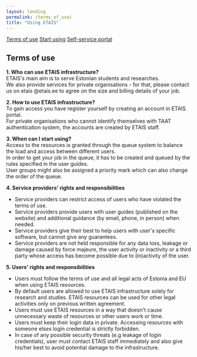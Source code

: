 ```yaml
---
layout: landing
permalink: /terms_of_use/
title: "Using ETAIS"
---
```


<a href="../terms_of_use/" class="btn-success"> Terms of use</a>
<a href="../start_using/" class="btn-info"> Start using</a>
<a href="https://minu.etais.ee" class="btn-info"> Self-service portal</a>

## Terms of use

**1. Who can use ETAIS infrastructure?**  
ETAIS's main aim is to serve Estonian students and researches.   
We also provide services for private organisations - for that, please contact us on etais @etais.ee to agree on the size and billing details of your job.

**2. How to use ETAIS infrastructure?**  
To gain access you have register yourself by creating an account in ETAIS portal.  
For private organisations who cannot identify themselves with TAAT authentication system, the accounts are created by ETAIS staff.  

**3. When can I start using?**  
Access to the resources is granted through the queue system to balance the load and access between different users.  
In order to get your job in the queue, it has to be created and queued by the rules specified in the user guides.  
User groups might also be assigned a priority mark which can also change the order of the queue.  

**4. Service providers' rights and responsibilities**  
- Service providers can restrict access of users who have violated the terms of use.  
- Service providers provide users with user guides (published on the website) and additional guidance (by email, phone, in person) when needed.  
- Service providers give their best to help users with user's specific software, but cannot give any guarantees.  
- Service providers are not held responsible for any data loss, leakage or damage caused by force majeure, the user activity or inactivity or a third party whose access has become possible due to (in)activity of the user.  

**5. Users' rights and responsibilities**  
- Users must follow the terms of use and all legal acts of Estonia and EU when using ETAIS resources.  
- By default users are allowed to use ETAIS infrastructure solely for research and studies. ETAIS resources can be used for other legal activities only on previous written agreement.  
- Users must use ETAIS resources in a way that doesn't cause unnecessary waste of resources or other users work or time.  
- Users must keep their login data in private. Accessing resources with someone elses login credential is strictly forbidden.  
- In case of any possible security threats (e.g leakage of login credentials), user must contact ETAIS staff immediately and also give his/her best to avoid potential damage to the infrastructure.  
